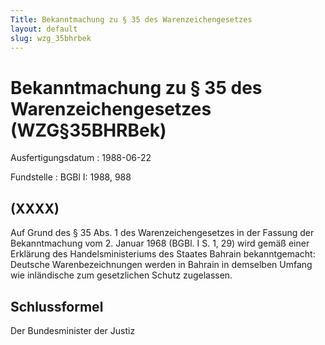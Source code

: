 ```yaml
---
Title: Bekanntmachung zu § 35 des Warenzeichengesetzes
layout: default
slug: wzg_35bhrbek
---
```


# Bekanntmachung zu § 35 des Warenzeichengesetzes (WZG§35BHRBek)

Ausfertigungsdatum
:   1988-06-22

Fundstelle
:   BGBl I: 1988, 988



## (XXXX)

Auf Grund des § 35 Abs. 1 des Warenzeichengesetzes in der Fassung der
Bekanntmachung vom 2. Januar 1968 (BGBl. I S. 1, 29) wird gemäß einer
Erklärung des Handelsministeriums des Staates Bahrain bekanntgemacht:
Deutsche Warenbezeichnungen werden in Bahrain in demselben Umfang wie
inländische zum gesetzlichen Schutz zugelassen.


## Schlussformel

Der Bundesminister der Justiz


